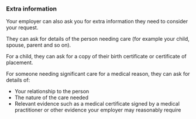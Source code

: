 ###  **Extra information**

Your employer can also ask you for extra information they need to consider
your request.

They can ask for details of the person needing care (for example your child,
spouse, parent and so on).

For a child, they can ask for a copy of their birth certificate or certificate
of placement.

For someone needing significant care for a medical reason, they can ask for
details of:

  * Your relationship to the person 
  * The nature of the care needed 
  * Relevant evidence such as a medical certificate signed by a medical practitioner or other evidence your employer may reasonably require 
